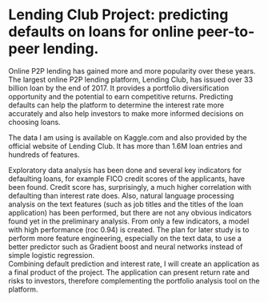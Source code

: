 # Lending Club Project: predicting defaults on loans for online peer-to-peer lending. 


Online P2P lending has gained more and more popularity over these years. The largest online P2P lending platform, Lending Club, has issued over 33 billion loan by the end of 2017. 
It provides a portfolio diversification opportunity and the potential to earn competitive returns. 
Predicting defaults can help the platform to determine the interest rate more accurately and also help investors to make more informed decisions on choosing loans. 

The data I am using is available on Kaggle.com and also provided by the official website of Lending Club. It has more than 1.6M loan entries and hundreds of features. 

Exploratory data analysis has been done and several key indicators for defaulting loans, for example FICO credit scores of the applicants, have been found. 
Credit score has, surprisingly, a much higher correlation with defaulting than interest rate does. 
Also, natural language processing analysis on the text features (such as job titles and the titles of the loan application) has been performed, but there are not any obvious indicators found yet in the preliminary analysis. 
From only a few indicators, a model with high performance (roc 0.94) is created. The plan for later study is to perform more feature engineering, 
especially on the text data, to use a better predictor such as Gradient boost and neural networks instead of simple logistic regression.  
Combining default prediction and interest rate, I will create an application as a final product of the project. 
The application can present return rate and risks to investors, therefore complementing the portfolio analysis tool on the platform.
